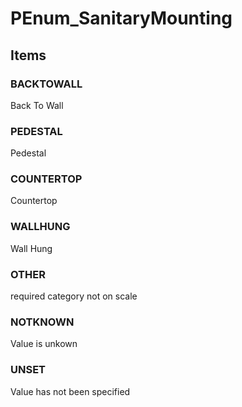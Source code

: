 # PEnum_SanitaryMounting


<!-- end of short definition -->
## Items

### BACKTOWALL
Back To Wall

### PEDESTAL
Pedestal

### COUNTERTOP
Countertop

### WALLHUNG
Wall Hung

### OTHER
required category not on scale

### NOTKNOWN
Value is unkown

### UNSET
Value has not been specified
